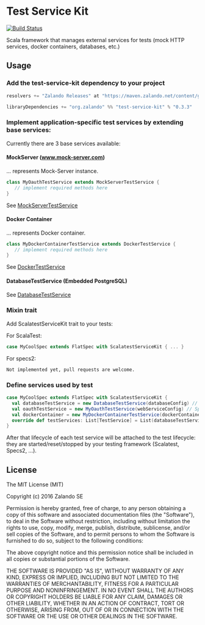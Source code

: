 Test Service Kit
================

[![Build Status](https://travis-ci.org/zalando/test-service-kit.svg?branch=master)](https://travis-ci.org/zalando/test-service-kit)

Scala framework that manages external services for tests (mock HTTP services, docker containers, databases, etc.)

## Usage
### Add the test-service-kit dependency to your project

```scala
resolvers += "Zalando Releases" at "https://maven.zalando.net/content/groups/public/content/repositories/releases"

libraryDependencies += "org.zalando" %% "test-service-kit" % "0.3.3"
```

### Implement application-specific test services by extending base services:

Currently there are 3 base services available:

#### MockServer (www.mock-server.com)
... represents Mock-Server instance.

```scala
class MyOauthTestService extends MockServerTestService {
   // implement required methods here
}
```
See [MockServerTestService](/src/main/scala/org/zalando/test/kit/service/MockServerTestService.scala) 

#### Docker Container
... represents Docker container.

```scala
class MyDockerContainerTestService extends DockerTestService {
   // implement required methods here
}
```
See [DockerTestService](/src/main/scala/org/zalando/test/kit/service/DockerTestService.scala)

#### DatabaseTestService (Embedded PostgreSQL)
See [DatabaseTestService](/src/main/scala/org/zalando/test/kit/service/DatabaseTestService.scala)

### Mixin trait
Add ScalatestServiceKit trait to your tests:

For ScalaTest:
```scala
case MyCoolSpec extends FlatSpec with ScalatestServiceKit { ... }
```

For specs2: 
```
Not implemented yet, pull requests are welcome.
```

### Define services used by test
```scala
case MyCoolSpec extends FlatSpec with ScalatestServiceKit {
  val databaseTestService = new DatabaseTestService(databaseConfig) // May be used directly, without extending it
  val oauthTestService = new MyOauthTestService(webServiceConfig) // Specific to your application
  val dockerContainer = new MyDockerContainerTestService(dockerContainerConfig) // Specific to your application
  override def testServices: List[TestService] = List(databaseTestService, oauthTestService)
}

```

After that lifecycle of each test service will be attached to the test lifecycle: they are started/reset/stopped by your testing framework (Scalatest, Specs2, ...). 

## License

The MIT License (MIT)

Copyright (c) 2016 Zalando SE

Permission is hereby granted, free of charge, to any person obtaining a copy
of this software and associated documentation files (the "Software"), to deal
in the Software without restriction, including without limitation the rights
to use, copy, modify, merge, publish, distribute, sublicense, and/or sell
copies of the Software, and to permit persons to whom the Software is
furnished to do so, subject to the following conditions:

The above copyright notice and this permission notice shall be included in all
copies or substantial portions of the Software.

THE SOFTWARE IS PROVIDED "AS IS", WITHOUT WARRANTY OF ANY KIND, EXPRESS OR
IMPLIED, INCLUDING BUT NOT LIMITED TO THE WARRANTIES OF MERCHANTABILITY,
FITNESS FOR A PARTICULAR PURPOSE AND NONINFRINGEMENT. IN NO EVENT SHALL THE
AUTHORS OR COPYRIGHT HOLDERS BE LIABLE FOR ANY CLAIM, DAMAGES OR OTHER
LIABILITY, WHETHER IN AN ACTION OF CONTRACT, TORT OR OTHERWISE, ARISING FROM,
OUT OF OR IN CONNECTION WITH THE SOFTWARE OR THE USE OR OTHER DEALINGS IN THE
SOFTWARE.

